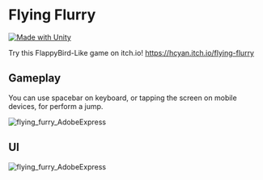 # Flying Flurry

[![Made with Unity](https://img.shields.io/badge/Made%20with-Unity-57b9d3.svg?style=flat&logo=unity)](https://www.unity.com)

Try this FlappyBird-Like game on itch.io! https://hcyan.itch.io/flying-flurry

## Gameplay
You can use spacebar on keyboard, or tapping the screen on mobile devices, for perform a jump.

![flying_furry_AdobeExpress](https://user-images.githubusercontent.com/86517853/223841231-b9744bc2-4cdc-4e57-89e1-3f55f7537114.gif)

## UI 

![flying_furry_AdobeExpress](https://github.com/piedg/Flying-Flurry/blob/main/Assets/Resources/ui.gif)
